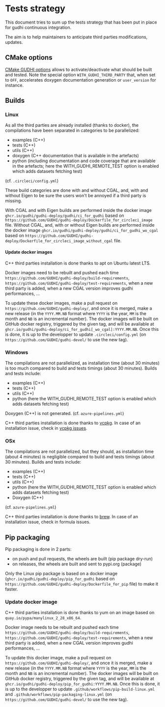 # Tests strategy

This document tries to sum up the tests strategy that has been put in place for gudhi continuous integration.

The aim is to help maintainers to anticipate third parties modifications, updates.

## CMake options

[CMake GUDHI options](../../src/cmake/modules/GUDHI_options.cmake) allows to activate/deactivate what should be built and tested.
Note the special option `WITH_GUDHI_THIRD_PARTY` that, when set to `OFF`, accelerates doxygen documentation generation or `user_version` for instance.

## Builds

### Linux

As all the third parties are already installed (thanks to docker), the compilations have been separated in categories to be parallelized:

* examples (C++)
* tests (C++)
* utils (C++)
* doxygen (C++ documentation that is available in the artefacts)
* python (including documentation and code coverage that are available in the artefacts; here the WITH_GUDHI_REMOTE_TEST option is enabled which adds datasets fetching test)

(cf. `.circleci/config.yml`)

These build categories are done with and without CGAL, and, with and without Eigen to be sure the users won't be annoyed if a third party is missing.

With CGAL and with Eigen builds are performed inside the docker image `ghcr.io/gudhi/gudhi-deploy/gudhi/ci_for_gudhi` based on `https://github.com/GUDHI/gudhi-deploy/Dockerfile_for_circleci_image` file.
Without CGAL, and, with or without Eigen builds are performed inside the docker image `ghcr.io/gudhi/gudhi-deploy/gudhi/ci_for_gudhi_wo_cgal` based on `https://github.com/GUDHI/gudhi-deploy/Dockerfile_for_circleci_image_without_cgal` file.

#### Update docker images

C++ third parties installation is done thanks to apt on Ubuntu latest LTS.

Docker images need to be rebuilt and pushed each time `https://github.com/GUDHI/gudhi-deploy/build-requirements`, `https://github.com/GUDHI/gudhi-deploy/test-requirements`, when a new third party is added, when a new CGAL version improves gudhi performances, ...

To update these docker images, make a pull request on `https://github.com/GUDHI/gudhi-deploy/`, and once it is merged, make a new release (in the `YYYY.MM.NB` format where `YYYY` is the year, `MM` is the month and `NB` is an incremental number).
The docker images will be built on GitHub docker registry, triggered by the given tag, and will be available at `ghcr.io/gudhi/gudhi-deploy/ci_for_gudhi[_wo_cgal]:YYYY.MM.NB`.
Once this is done, it is up to the developper to update `.circleci/config.yml` (on `https://github.com/GUDHI/gudhi-devel/` to use the new tag).

### Windows

The compilations are not parallelized, as installation time (about 30 minutes) is too much compared to
build and tests timings (about 30 minutes). Builds and tests include:

* examples (C++)
* tests (C++)
* utils (C++)
* python (here the WITH_GUDHI_REMOTE_TEST option is enabled which adds datasets fetching test)

Doxygen (C++) is not generated.
(cf. `azure-pipelines.yml`)

C++ third parties installation is done thanks to [vcpkg](https://github.com/microsoft/vcpkg/).
In case of an installation issue, check in [vcpkg issues](https://github.com/microsoft/vcpkg/issues).

### OSx

The compilations are not parallelized, but they should, as installation time (about 4 minutes) is
negligible compared to build and tests timings (about 30 minutes). Builds and tests include:

* examples (C++)
* tests (C++)
* utils (C++)
* python (here the WITH_GUDHI_REMOTE_TEST option is enabled which adds datasets fetching test)
* Doxygen (C++)

(cf. `azure-pipelines.yml`)

C++ third parties installation is done thanks to [brew](https://formulae.brew.sh/formula/).
In case of an installation issue, check in formula issues.

## Pip packaging

Pip packaging is done in 2 parts:

* on push and pull requests, the wheels are built (pip package dry-run)
* on releases, the wheels are built and sent to pypi.org (package)

Only the Linux pip package is based on a docker image (`ghcr.io/gudhi/gudhi-deploy/pip_for_gudhi` based on `https://github.com/GUDHI/gudhi-deploy/Dockerfile_for_pip` file) to make it faster.

### Update docker image

C++ third parties installation is done thanks to yum on an image based on `quay.io/pypa/manylinux_2_28_x86_64`.

Docker image needs to be rebuilt and pushed each time `https://github.com/GUDHI/gudhi-deploy/build-requirements`, `https://github.com/GUDHI/gudhi-deploy/test-requirements`, when a new third party is added, when a new CGAL version improves gudhi performances, ...

To update this docker image, make a pull request on `https://github.com/GUDHI/gudhi-deploy/`, and once it is merged, make a new release (in the `YYYY.MM.NB` format where `YYYY` is the year, `MM` is the month and `NB` is an incremental number).
The docker images will be built on GitHub docker registry, triggered by the given tag, and will be available at `ghcr.io/gudhi/gudhi-deploy/pip_for_gudhi:YYYY.MM.NB`.
Once this is done, it is up to the developper to update `.github/workflows/pip-build-linux.yml` and `.github/workflows/pip-packaging-linux.yml` (on `https://github.com/GUDHI/gudhi-devel/` to use the new tag).
